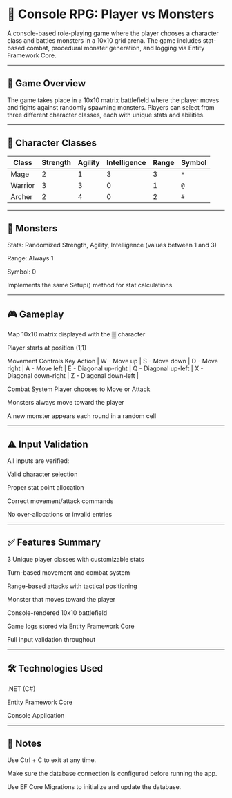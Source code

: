 # 🧝 Console RPG: Player vs Monsters

A console-based role-playing game where the player chooses a character class and battles monsters in a 10x10 grid arena. 
The game includes stat-based combat, procedural monster generation, and logging via Entity Framework Core.

---

## 📜 Game Overview

The game takes place in a 10x10 matrix battlefield where the player moves and fights against randomly spawning monsters. Players can select from three different character classes, each with unique stats and abilities.

---

## 🧙 Character Classes

| Class   | Strength | Agility | Intelligence | Range | Symbol |
|---------|----------|---------|---------------|-------|--------|
| Mage    | 2        | 1       | 3             | 3     | `*`    |
| Warrior | 3        | 3       | 0             | 1     | `@`    |
| Archer  | 2        | 4       | 0             | 2     | `#`    |

---

## 👾 Monsters

Stats: Randomized Strength, Agility, Intelligence (values between 1 and 3)

Range: Always 1

Symbol: 0

Implements the same Setup() method for stat calculations.

---

## 🎮 Gameplay

Map
10x10 matrix displayed with the ▒ character

Player starts at position (1,1)

Movement Controls
Key	Action |
W - Move up |
S - Move down |
D - Move right |
A - Move left |
E - Diagonal up-right |
Q - Diagonal up-left |
X - Diagonal down-right |
Z - Diagonal down-left |

Combat System
Player chooses to Move or Attack

Monsters always move toward the player

A new monster appears each round in a random cell

---

## ⚠️ Input Validation

All inputs are verified:

Valid character selection

Proper stat point allocation

Correct movement/attack commands

No over-allocations or invalid entries

---

## ✅ Features Summary

 3 Unique player classes with customizable stats

 Turn-based movement and combat system

 Range-based attacks with tactical positioning

 Monster that moves toward the player

 Console-rendered 10x10 battlefield

 Game logs stored via Entity Framework Core

 Full input validation throughout

---

## 🛠 Technologies Used

.NET (C#)

Entity Framework Core

Console Application

---

## 📌 Notes

Use Ctrl + C to exit at any time.

Make sure the database connection is configured before running the app.

Use EF Core Migrations to initialize and update the database.
